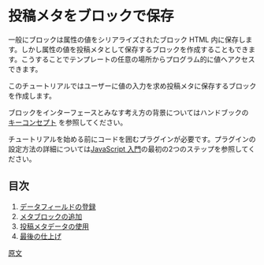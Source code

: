<!-- 
# Store Post Meta with a Block
 -->
# 投稿メタをブロックで保存

<!-- 
Typically, blocks store their attribute values in the serialised block HTML. However, you can also create a block that saves its attribute values as post meta, which can be accessed programmatically anywhere in your template.

In this short tutorial you will create one of these blocks, which will prompt a user for a single value, and save it as post meta.

For background around the thinking of blocks as the interface, please see the [key concepts section](/docs/architecture/key-concepts.md) of the handbook.

Before starting this tutorial, you will need a plugin to hold your code. Please take a look at the first two steps of [the JavaScript tutorial](/docs/designers-developers/developers/tutorials/javascript/readme.md) for information setting up a plugin.
 -->
一般にブロックは属性の値をシリアライズされたブロック HTML 内に保存します。しかし属性の値を投稿メタとして保存するブロックを作成することもできます。こうすることでテンプレートの任意の場所からプログラム的に値へアクセスできます。

このチュートリアルではユーザーに値の入力を求め投稿メタに保存するブロックを作成します。

ブロックをインターフェースとみなす考え方の背景についてはハンドブックの [キーコンセプト](https://ja.wordpress.org/team/handbook/block-editor/architecture/key-concepts/) を参照してください。

チュートリアルを始める前にコードを囲むプラグインが必要です。プラグインの設定方法の詳細については[JavaScript 入門](https://ja.wordpress.org/team/handbook/block-editor/tutorials/javascript/)の最初の2つのステップを参照してください。

<!-- 
## Table of Contents

1. [Register Meta Field](/docs/designers-developers/developers/tutorials/metabox/meta-block-2-register-meta.md)
2. [Add Meta Block](/docs/designers-developers/developers/tutorials/metabox/meta-block-3-add.md)
3. [Use Post Meta Data](/docs/designers-developers/developers/tutorials/metabox/meta-block-4-use-data.md)
4. [Finishing Touches](/docs/designers-developers/developers/tutorials/metabox/meta-block-5-finishing.md)
 -->
## 目次

1. [データフィールドの登録](https://ja.wordpress.org/team/handbook/block-editor/tutorials/metabox/meta-block-2-register-meta/)
2. [メタブロックの追加](https://ja.wordpress.org/team/handbook/block-editor/tutorials/metabox/meta-block-3-add/)
3. [投稿メタデータの使用 ](https://ja.wordpress.org/team/handbook/block-editor/tutorials/metabox/meta-block-4-use-data/)
4. [最後の仕上げ](https://ja.wordpress.org/team/handbook/block-editor/tutorials/metabox/meta-block-5-finishing/)

[原文](https://github.com/WordPress/gutenberg/blob/master/docs/designers-developers/developers/tutorials/metabox/meta-block-1-intro.md)